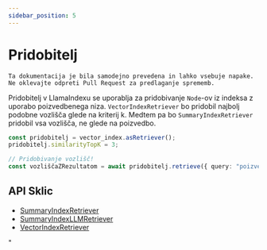 ```yaml
---
sidebar_position: 5
---
```


# Pridobitelj

`Ta dokumentacija je bila samodejno prevedena in lahko vsebuje napake. Ne oklevajte odpreti Pull Request za predlaganje sprememb.`

Pridobitelj v LlamaIndexu se uporablja za pridobivanje `Node`-ov iz indeksa z uporabo poizvedbenega niza. `VectorIndexRetriever` bo pridobil najbolj podobne vozlišča glede na kriterij k. Medtem pa bo `SummaryIndexRetriever` pridobil vsa vozlišča, ne glede na poizvedbo.

```typescript
const pridobitelj = vector_index.asRetriever();
pridobitelj.similarityTopK = 3;

// Pridobivanje vozlišč!
const vozliščaZRezultatom = await pridobitelj.retrieve({ query: "poizvedbeni niz" });
```

## API Sklic

- [SummaryIndexRetriever](../../api/classes/SummaryIndexRetriever.md)
- [SummaryIndexLLMRetriever](../../api/classes/SummaryIndexLLMRetriever.md)
- [VectorIndexRetriever](../../api/classes/VectorIndexRetriever.md)

"
